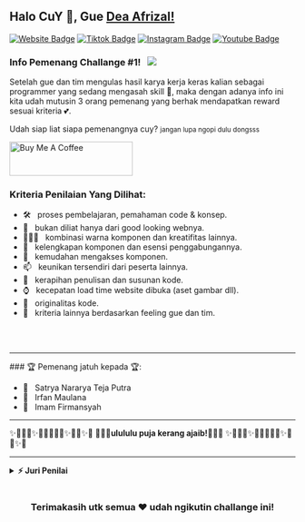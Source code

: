 ## Halo CuY 👋, Gue [Dea Afrizal!](https://github.com/deaaprizal/)

[![Website Badge](https://img.shields.io/badge/Webinar-join%20now!-red)](https://deaaprizal.github.io/deacourses/)
[![Tiktok Badge](https://img.shields.io/badge/Tiktok-dea.afrizal-lightgrey)](https://tiktok.com/@dea.afrizal)
[![Instagram Badge](https://img.shields.io/badge/-Instagram-e4405f?style=flat-square&logo=Instagram&logoColor=white)](https://instagram.com/dea.afrizal/)
[![Youtube Badge](https://img.shields.io/youtube/channel/subscribers/UCU7YluxOYon-yofPxfGHVog?style=social)](https://linkedin.com/in/iampavangandhi)

### Info Pemenang Challange #1! &nbsp; ![](https://img.shields.io/badge/Winner-3%20Orang%20Terpilih-yellow)

Setelah gue dan tim mengulas hasil karya kerja keras kalian sebagai programmer yang sedang mengasah skill 💪, maka dengan adanya info ini kita udah mutusin 3 orang pemenang yang berhak mendapatkan reward sesuai kriteria 💕.


Udah siap liat siapa pemenangnya cuy?
<small>jangan lupa ngopi dulu dongsss</small>

<img src="https://cdns.klimg.com/merdeka.com/i/w/news/2021/05/27/1311863/540x270/cek-fakta-hoaks-coffee-shop-ini-bagikan-hadiah-ribuan-jam-tangan-dan-hp.jpg" alt="Buy Me A Coffee" height="60px" width="217px" >

### Kriteria Penilaian Yang Dilihat:

- 🛠  &nbsp;  proses pembelajaran, pemahaman code & konsep.
- 🚀 &nbsp; bukan diliat hanya dari good looking webnya.
- 👨🏻‍💻 &nbsp; kombinasi warna komponen dan kreatifitas lainnya.
- 💬 &nbsp; kelengkapan komponen dan esensi penggabungannya.
- 👾 &nbsp; kemudahan mengakses komponen.
- 📫 &nbsp; keunikan tersendiri dari peserta lainnya.
- 📝 &nbsp; kerapihan penulisan dan susunan kode.
- ⌚ &nbsp; kecepatan load time website dibuka (aset gambar dll).
- 🧸 &nbsp; originalitas kode.
- 🍔 &nbsp; kriteria lainnya berdasarkan feeling gue dan tim.

<br/>
<br/>
<hr/>
### 🏆 Pemenang jatuh kepada 🏆:

- 🥇 &nbsp; Satrya Nararya Teja Putra
- 🥈 &nbsp; Irfan Maulana
- 🥉 &nbsp; Imam Firmansyah

<hr/>
✨🧨🎇🎈✨🎊🎁🎠🎡🎈✨🎊🎈✨🎊
🎉🎉🎉<b>ulululu puja kerang ajaib!</b>🎉🎉🎉
✨🧨🎇🎈✨🎊🎁🎠🎡🎈✨🎊🎈✨🎊

<hr/>

<details>	
  <summary><b>⚡ Juri Penilai</b></summary>
  <li>dea</li>
  <li>tedi</li>
  <li>rifki</li>
  <li>cahyo</li>
  <li>adi</li>
  <li>fikri</li>
</details>

#

<div align="center">

### Terimakasih utk semua ❤️ udah ngikutin challange ini!

</div>
